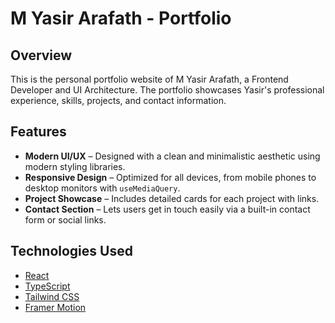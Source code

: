 # M Yasir Arafath - Portfolio

## Overview

This is the personal portfolio website of M Yasir Arafath, a Frontend Developer and UI Architecture. The portfolio showcases Yasir's professional experience, skills, projects, and contact information.

## Features

-  **Modern UI/UX** – Designed with a clean and minimalistic aesthetic using modern styling libraries.
-  **Responsive Design** – Optimized for all devices, from mobile phones to desktop monitors with `useMediaQuery`.
-  **Project Showcase** – Includes detailed cards for each project with links.
-  **Contact Section** – Lets users get in touch easily via a built-in contact form or social links.


## Technologies Used

- [React](https://reactjs.org/)
- [TypeScript](https://www.typescriptlang.org/)
- [Tailwind CSS](https://tailwindcss.com/)
- [Framer Motion](https://www.framer.com/motion/)
